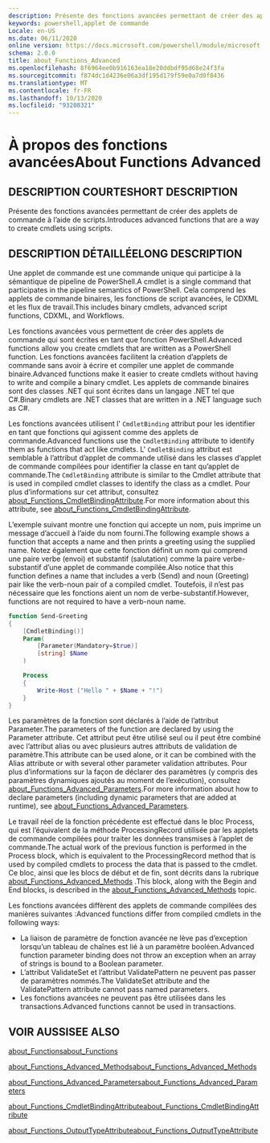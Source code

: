 ```yaml
---
description: Présente des fonctions avancées permettant de créer des applets de commande à l’aide de scripts.
keywords: powershell,applet de commande
Locale: en-US
ms.date: 06/11/2020
online version: https://docs.microsoft.com/powershell/module/microsoft.powershell.core/about/about_functions_advanced?view=powershell-7.1&WT.mc_id=ps-gethelp
schema: 2.0.0
title: about_Functions_Advanced
ms.openlocfilehash: 8f6964ee0b916163ea18e20ddbdf95d68e24f3fa
ms.sourcegitcommit: f874dc1d4236e06a3df195d179f59e0a7d9f8436
ms.translationtype: MT
ms.contentlocale: fr-FR
ms.lasthandoff: 10/13/2020
ms.locfileid: "93208321"
---
```

# <a name="about-functions-advanced"></a><span data-ttu-id="20d7b-104">À propos des fonctions avancées</span><span class="sxs-lookup"><span data-stu-id="20d7b-104">About Functions Advanced</span></span>

## <a name="short-description"></a><span data-ttu-id="20d7b-105">DESCRIPTION COURTE</span><span class="sxs-lookup"><span data-stu-id="20d7b-105">SHORT DESCRIPTION</span></span>
<span data-ttu-id="20d7b-106">Présente des fonctions avancées permettant de créer des applets de commande à l’aide de scripts.</span><span class="sxs-lookup"><span data-stu-id="20d7b-106">Introduces advanced functions that are a way to create cmdlets using scripts.</span></span>

## <a name="long-description"></a><span data-ttu-id="20d7b-107">DESCRIPTION DÉTAILLÉE</span><span class="sxs-lookup"><span data-stu-id="20d7b-107">LONG DESCRIPTION</span></span>

<span data-ttu-id="20d7b-108">Une applet de commande est une commande unique qui participe à la sémantique de pipeline de PowerShell.</span><span class="sxs-lookup"><span data-stu-id="20d7b-108">A cmdlet is a single command that participates in the pipeline semantics of PowerShell.</span></span> <span data-ttu-id="20d7b-109">Cela comprend les applets de commande binaires, les fonctions de script avancées, le CDXML et les flux de travail.</span><span class="sxs-lookup"><span data-stu-id="20d7b-109">This includes binary cmdlets, advanced script functions, CDXML, and Workflows.</span></span>

<span data-ttu-id="20d7b-110">Les fonctions avancées vous permettent de créer des applets de commande qui sont écrites en tant que fonction PowerShell.</span><span class="sxs-lookup"><span data-stu-id="20d7b-110">Advanced functions allow you create cmdlets that are written as a PowerShell function.</span></span> <span data-ttu-id="20d7b-111">Les fonctions avancées facilitent la création d’applets de commande sans avoir à écrire et compiler une applet de commande binaire.</span><span class="sxs-lookup"><span data-stu-id="20d7b-111">Advanced functions make it easier to create cmdlets without having to write and compile a binary cmdlet.</span></span> <span data-ttu-id="20d7b-112">Les applets de commande binaires sont des classes .NET qui sont écrites dans un langage .NET tel que C#.</span><span class="sxs-lookup"><span data-stu-id="20d7b-112">Binary cmdlets are .NET classes that are written in a .NET language such as C#.</span></span>

<span data-ttu-id="20d7b-113">Les fonctions avancées utilisent l' `CmdletBinding` attribut pour les identifier en tant que fonctions qui agissent comme des applets de commande.</span><span class="sxs-lookup"><span data-stu-id="20d7b-113">Advanced functions use the `CmdletBinding` attribute to identify them as functions that act like cmdlets.</span></span> <span data-ttu-id="20d7b-114">L' `CmdletBinding` attribut est semblable à l’attribut d’applet de commande utilisé dans les classes d’applet de commande compilées pour identifier la classe en tant qu’applet de commande.</span><span class="sxs-lookup"><span data-stu-id="20d7b-114">The `CmdletBinding` attribute is similar to the Cmdlet attribute that is used in compiled cmdlet classes to identify the class as a cmdlet.</span></span> <span data-ttu-id="20d7b-115">Pour plus d’informations sur cet attribut, consultez [about_Functions_CmdletBindingAttribute](about_Functions_CmdletBindingAttribute.md).</span><span class="sxs-lookup"><span data-stu-id="20d7b-115">For more information about this attribute, see [about_Functions_CmdletBindingAttribute](about_Functions_CmdletBindingAttribute.md).</span></span>

<span data-ttu-id="20d7b-116">L’exemple suivant montre une fonction qui accepte un nom, puis imprime un message d’accueil à l’aide du nom fourni.</span><span class="sxs-lookup"><span data-stu-id="20d7b-116">The following example shows a function that accepts a name and then prints a greeting using the supplied name.</span></span> <span data-ttu-id="20d7b-117">Notez également que cette fonction définit un nom qui comprend une paire verbe (envoi) et substantif (salutation) comme la paire verbe-substantif d’une applet de commande compilée.</span><span class="sxs-lookup"><span data-stu-id="20d7b-117">Also notice that this function defines a name that includes a verb (Send) and noun (Greeting) pair like the verb-noun pair of a compiled cmdlet.</span></span> <span data-ttu-id="20d7b-118">Toutefois, il n’est pas nécessaire que les fonctions aient un nom de verbe-substantif.</span><span class="sxs-lookup"><span data-stu-id="20d7b-118">However, functions are not required to have a verb-noun name.</span></span>

```powershell
function Send-Greeting
{
    [CmdletBinding()]
    Param(
        [Parameter(Mandatory=$true)]
        [string] $Name
    )

    Process
    {
        Write-Host ("Hello " + $Name + "!")
    }
}
```

<span data-ttu-id="20d7b-119">Les paramètres de la fonction sont déclarés à l’aide de l’attribut Parameter.</span><span class="sxs-lookup"><span data-stu-id="20d7b-119">The parameters of the function are declared by using the Parameter attribute.</span></span>
<span data-ttu-id="20d7b-120">Cet attribut peut être utilisé seul ou il peut être combiné avec l’attribut alias ou avec plusieurs autres attributs de validation de paramètre.</span><span class="sxs-lookup"><span data-stu-id="20d7b-120">This attribute can be used alone, or it can be combined with the Alias attribute or with several other parameter validation attributes.</span></span> <span data-ttu-id="20d7b-121">Pour plus d’informations sur la façon de déclarer des paramètres (y compris des paramètres dynamiques ajoutés au moment de l’exécution), consultez [about_Functions_Advanced_Parameters](about_Functions_Advanced_Parameters.md).</span><span class="sxs-lookup"><span data-stu-id="20d7b-121">For more information about how to declare parameters (including dynamic parameters that are added at runtime), see [about_Functions_Advanced_Parameters](about_Functions_Advanced_Parameters.md).</span></span>

<span data-ttu-id="20d7b-122">Le travail réel de la fonction précédente est effectué dans le bloc Process, qui est l’équivalent de la méthode ProcessingRecord utilisée par les applets de commande compilées pour traiter les données transmises à l’applet de commande.</span><span class="sxs-lookup"><span data-stu-id="20d7b-122">The actual work of the previous function is performed in the Process block, which is equivalent to the ProcessingRecord method that is used by compiled cmdlets to process the data that is passed to the cmdlet.</span></span> <span data-ttu-id="20d7b-123">Ce bloc, ainsi que les blocs de début et de fin, sont décrits dans la rubrique [about_Functions_Advanced_Methods](about_Functions_Advanced_Methods.md) .</span><span class="sxs-lookup"><span data-stu-id="20d7b-123">This block, along with the Begin and End blocks, is described in the [about_Functions_Advanced_Methods](about_Functions_Advanced_Methods.md) topic.</span></span>

<span data-ttu-id="20d7b-124">Les fonctions avancées diffèrent des applets de commande compilées des manières suivantes :</span><span class="sxs-lookup"><span data-stu-id="20d7b-124">Advanced functions differ from compiled cmdlets in the following ways:</span></span>

- <span data-ttu-id="20d7b-125">La liaison de paramètre de fonction avancée ne lève pas d’exception lorsqu’un tableau de chaînes est lié à un paramètre booléen.</span><span class="sxs-lookup"><span data-stu-id="20d7b-125">Advanced function parameter binding does not throw an exception when an array of strings is bound to a Boolean parameter.</span></span>
- <span data-ttu-id="20d7b-126">L’attribut ValidateSet et l’attribut ValidatePattern ne peuvent pas passer de paramètres nommés.</span><span class="sxs-lookup"><span data-stu-id="20d7b-126">The ValidateSet attribute and the ValidatePattern attribute cannot pass named parameters.</span></span>
- <span data-ttu-id="20d7b-127">Les fonctions avancées ne peuvent pas être utilisées dans les transactions.</span><span class="sxs-lookup"><span data-stu-id="20d7b-127">Advanced functions cannot be used in transactions.</span></span>

## <a name="see-also"></a><span data-ttu-id="20d7b-128">VOIR AUSSI</span><span class="sxs-lookup"><span data-stu-id="20d7b-128">SEE ALSO</span></span>

[<span data-ttu-id="20d7b-129">about_Functions</span><span class="sxs-lookup"><span data-stu-id="20d7b-129">about_Functions</span></span>](about_Functions.md)

[<span data-ttu-id="20d7b-130">about_Functions_Advanced_Methods</span><span class="sxs-lookup"><span data-stu-id="20d7b-130">about_Functions_Advanced_Methods</span></span>](about_Functions_Advanced_Methods.md)

[<span data-ttu-id="20d7b-131">about_Functions_Advanced_Parameters</span><span class="sxs-lookup"><span data-stu-id="20d7b-131">about_Functions_Advanced_Parameters</span></span>](about_Functions_Advanced_Parameters.md)

[<span data-ttu-id="20d7b-132">about_Functions_CmdletBindingAttribute</span><span class="sxs-lookup"><span data-stu-id="20d7b-132">about_Functions_CmdletBindingAttribute</span></span>](about_Functions_CmdletBindingAttribute.md)

[<span data-ttu-id="20d7b-133">about_Functions_OutputTypeAttribute</span><span class="sxs-lookup"><span data-stu-id="20d7b-133">about_Functions_OutputTypeAttribute</span></span>](about_Functions_OutputTypeAttribute.md)
